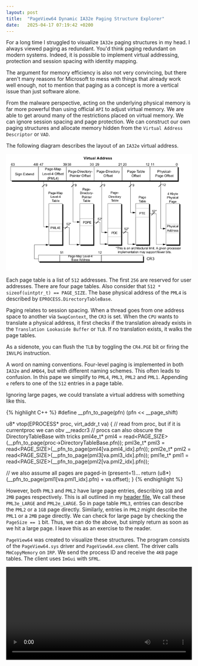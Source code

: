 ```yaml
---
layout: post
title:  "PageView64 Dynamic IA32e Paging Structure Explorer"
date:   2025-04-17 07:19:42 +0200
---
```


For a long time I struggled to visualize `IA32e` paging structures in my head. I always viewed paging as redundant. You'd think paging redundant on modern systems. Indeed, it is possible to implement virtual addressing, protection and session spacing with identity mapping.

The argument for memory efficiency is also not very convincing, but there aren't many reasons for Microsoft to mess with things that already work well enough, not to mention that paging as a concept is more a vertical issue than just software alone.

From the malware perspective, acting on the underlying physical memory is far more powerful than using official `API` to adjust virtual memory. We are able to get around many of the restrictions placed on virtual memory. We can ignore session spacing and page protection. We can construct our own paging structures and allocate memory hidden from the `Virtual Address Descriptor` or `VAD`.

The following diagram describes the layout of an `IA32e` virtual address.

![IA32e Paging Overview](/assets/4_level_paging.png)

Each page table is a list of `512` addresses. The first `256` are reserved for user addresses. There are four page tables. Also consider that `512 * sizeof(uintptr_t) == PAGE_SIZE`. The base physical address of the `PML4` is described by `EPROCESS.DirectoryTableBase`.

Paging relates to session spacing. When a thread goes from one address space to another via `SwapContext`, the `CR3` is set. When the `CPU` wants to translate a physical address, it first checks if the translation already exists in the `Translation Lookaside Buffer` or `TLB`. If no translation exists, it walks the page tables.

As a sidenote, you can flush the `TLB` by toggling the `CR4.PGE` bit or firing the `INVLPG` instruction.

A word on naming conventions. Four-level paging is implemented in both `IA32e` and `AMD64`, but with different naming schemes. This often leads to confusion. In this pape we simplify to `PML4`, `PML3`, `PML2` and `PML1`. Appending `e` refers to one of the `512` entries in a page table.

Ignoring large pages, we could translate a virtual address with something like this.

{% highlight C++ %}
#define __pfn_to_page(pfn) (pfn << __page_shift)

u8* vtop(EPROCESS* proc, virt_addr_t va)
{
  // read from proc, but if it is currentproc we can obv __readcr3
  // procs can also obscure the DirectoryTableBase with tricks
  pml4e_t* pml4 = read<PAGE_SIZE>(__pfn_to_page(proc->DirectoryTableBase.pfn));
  pml3e_t* pml3 = read<PAGE_SIZE>(__pfn_to_page(pml4[va.pml4_idx].pfn));
  pml2e_t* pml2 = read<PAGE_SIZE>(__pfn_to_page(pml3[va.pml3_idx].pfn));
  pml1e_t* pml1 = read<PAGE_SIZE>(__pfn_to_page(pml2[va.pml2_idx].pfn));

  // we also assume all pages are paged-in (present=1)...
  return (u8*)(__pfn_to_page(pml1[va.pml1_idx].pfn) + va.offset);
}
{% endhighlight %}

However, both `PML3` and `PML2` have large page entries, describing `1GB` and `2MB` pages respectively. This is all outlined in my [header file.](https://gist.github.com/hLunaaa/f23a48775bbe5425b4825eefcebf1197) We call these `PML3e_LARGE` and `PML2e_LARGE`. So in page table `PML3`, entries can describe the `PML2` or a `1GB` page directly. Similarly, entries in `PML2` might describe the `PML1` or a `2MB` page directly. We can check for large page by checking the `PageSize == 1` bit. Thus, we can do the above, but simply return as soon as we hit a large page. I leave this as an exercise to the reader.

`PageView64` was created to visualize these structures. The program consists of the `PageView64.sys` driver and `PageView64.exe` client. The driver calls `MmCopyMemory` on `IRP`. We send the process ID and receive the `4KB` page tables. The client uses `ImGui` with `SFML`.

<video width="100%" controls="controls"><source src="/assets/PageView64.mp4"></video>
